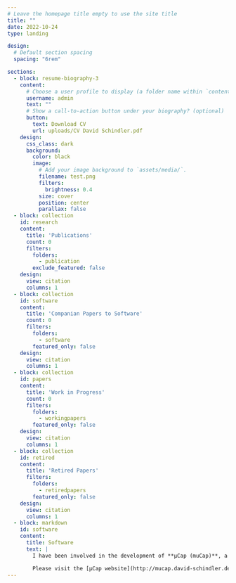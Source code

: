 ```yaml
---
# Leave the homepage title empty to use the site title
title: ""
date: 2022-10-24
type: landing

design:
  # Default section spacing
  spacing: "6rem"

sections:
  - block: resume-biography-3
    content:
      # Choose a user profile to display (a folder name within `content/authors/`)
      username: admin
      text: ""
      # Show a call-to-action button under your biography? (optional)
      button:
        text: Download CV
        url: uploads/CV David Schindler.pdf
    design:
      css_class: dark
      background:
        color: black
        image:
          # Add your image background to `assets/media/`.
          filename: test.png
          filters:
            brightness: 0.4
          size: cover
          position: center
          parallax: false
  - block: collection
    id: research
    content:
      title: 'Publications'
      count: 0
      filters:
        folders:
          - publication
        exclude_featured: false
    design:
      view: citation
      columns: 1
  - block: collection
    id: software
    content:
      title: 'Companian Papers to Software'
      count: 0
      filters:
        folders:
          - software
        featured_only: false
    design:
      view: citation
      columns: 1
  - block: collection
    id: papers
    content:
      title: 'Work in Progress'
      count: 0
      filters:
        folders:
          - workingpapers
        featured_only: false
    design:
      view: citation
      columns: 1
  - block: collection
    id: retired
    content:
      title: 'Retired Papers'
      filters:
        folders:
          - retiredpapers
        featured_only: false
    design:
      view: citation
      columns: 1
  - block: markdown
    id: software
    content:
      title: Software
      text: |
        I have been involved in the development of **μCap (muCap)**, a software tool that enables researchers to link z-Tree and Noldus FaceReader™. The tool can be used free of charge, but we require to be cited.

        Please visit the [μCap website](http://mucap.david-schindler.de/) for further information on μCap and the terms of use.
---
```

